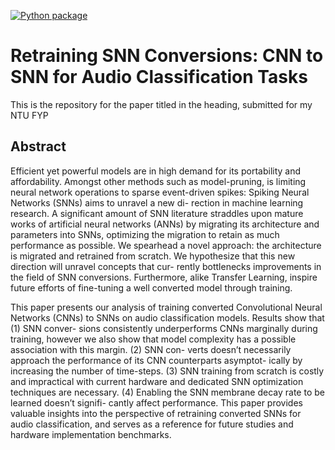 [![Python package](https://github.com/Eve-ning/snn_voice/actions/workflows/python-package.yml/badge.svg)](https://github.com/Eve-ning/snn_voice/actions/workflows/python-package.yml)

# Retraining SNN Conversions: CNN to SNN for Audio Classification Tasks

This is the repository for the paper titled in the heading, submitted for my NTU FYP

## Abstract
Efficient yet powerful models are in high demand for its portability and affordability.
Amongst other methods such as model-pruning, is limiting neural network operations to
sparse event-driven spikes: Spiking Neural Networks (SNNs) aims to unravel a new di-
rection in machine learning research. A significant amount of SNN literature straddles
upon mature works of artificial neural networks (ANNs) by migrating its architecture
and parameters into SNNs, optimizing the migration to retain as much performance as
possible. We spearhead a novel approach: the architecture is migrated and retrained
from scratch. We hypothesize that this new direction will unravel concepts that cur-
rently bottlenecks improvements in the field of SNN conversions. Furthermore, alike
Transfer Learning, inspire future efforts of fine-tuning a well converted model through
training.

This paper presents our analysis of training converted Convolutional Neural Networks
(CNNs) to SNNs on audio classification models. Results show that (1) SNN conver-
sions consistently underperforms CNNs marginally during training, however we also
show that model complexity has a possible association with this margin. (2) SNN con-
verts doesn’t necessarily approach the performance of its CNN counterparts asymptot-
ically by increasing the number of time-steps. (3) SNN training from scratch is costly
and impractical with current hardware and dedicated SNN optimization techniques are
necessary. (4) Enabling the SNN membrane decay rate to be learned doesn’t signifi-
cantly affect performance. This paper provides valuable insights into the perspective of
retraining converted SNNs for audio classification, and serves as a reference for future
studies and hardware implementation benchmarks.

